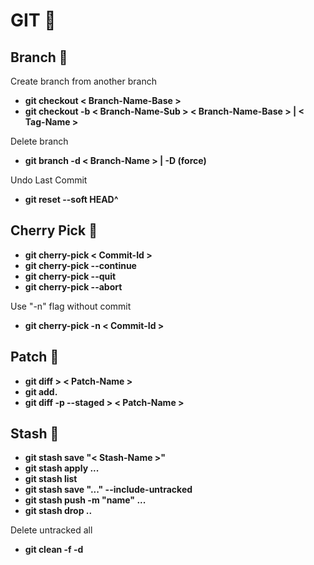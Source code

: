 
# GIT :rainbow: 

## Branch  :evergreen_tree:

Create branch from another branch

- **git checkout < Branch-Name-Base >**  
- **git checkout -b < Branch-Name-Sub > < Branch-Name-Base > | < Tag-Name >**  

Delete branch  
- **git branch -d < Branch-Name > | -D (force)**

Undo Last Commit 
- **git reset --soft HEAD^** 

## Cherry Pick  :cherries:
- **git cherry-pick < Commit-Id >**  
- **git cherry-pick --continue**  
- **git cherry-pick --quit**  
- **git cherry-pick --abort**  

Use "-n" flag without commit
- **git cherry-pick -n  < Commit-Id >**

## Patch  :jeans:
- **git diff > < Patch-Name >**
- **git add.**
- **git diff -p --staged >  < Patch-Name >**

## Stash  :briefcase:
- **git stash save "< Stash-Name >"**
- **git stash apply ...**
- **git stash list**
- **git stash save "..." --include-untracked**
- **git stash push -m "name" ...**
- **git stash drop ..**

Delete untracked all  
- **git clean -f -d**
